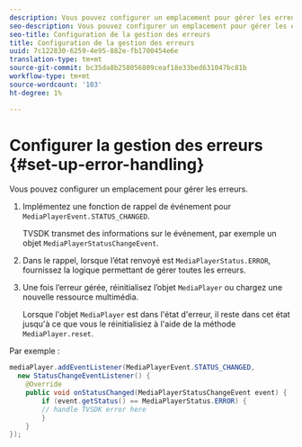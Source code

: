 ```yaml
---
description: Vous pouvez configurer un emplacement pour gérer les erreurs.
seo-description: Vous pouvez configurer un emplacement pour gérer les erreurs.
seo-title: Configuration de la gestion des erreurs
title: Configuration de la gestion des erreurs
uuid: 7c122830-6259-4e95-882e-fb1700454e6e
translation-type: tm+mt
source-git-commit: bc35da8b258056809ceaf18e33bed631047bc81b
workflow-type: tm+mt
source-wordcount: '103'
ht-degree: 1%

---
```



# Configurer la gestion des erreurs {#set-up-error-handling}

Vous pouvez configurer un emplacement pour gérer les erreurs.

1. Implémentez une fonction de rappel de événement pour `MediaPlayerEvent.STATUS_CHANGED`.

   TVSDK transmet des informations sur le événement, par exemple un objet `MediaPlayerStatusChangeEvent`.
1. Dans le rappel, lorsque l’état renvoyé est `MediaPlayerStatus.ERROR`, fournissez la logique permettant de gérer toutes les erreurs.
1. Une fois l’erreur gérée, réinitialisez l’objet `MediaPlayer` ou chargez une nouvelle ressource multimédia.

   Lorsque l&#39;objet `MediaPlayer` est dans l&#39;état d&#39;erreur, il reste dans cet état jusqu&#39;à ce que vous le réinitialisiez à l&#39;aide de la méthode `MediaPlayer.reset`.

<!--<a id="example_E74BB605ED08450295B8902F1E4BB8F5"></a>-->

Par exemple :

```java
mediaPlayer.addEventListener(MediaPlayerEvent.STATUS_CHANGED,  
  new StatusChangeEventListener() { 
    @Override 
    public void onStatusChanged(MediaPlayerStatusChangeEvent event) { 
        if (event.getStatus() == MediaPlayerStatus.ERROR) { 
        // handle TVSDK error here 
        } 
    } 
});
```

